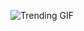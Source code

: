 
<!-- GIF_SECTION -->
![Trending GIF](https://media0.giphy.com/media/v1.Y2lkPThiYjIxNzcyc3lrYXkxcWlwYXRuM2trOXphZzByNHo0aXY2M2plN3pwdjBhY251ZiZlcD12MV9naWZzX3NlYXJjaCZjdD1n/BqW5xqAwcDw9Cv90MJ/giphy.gif)
<!-- END_GIF_SECTION -->
